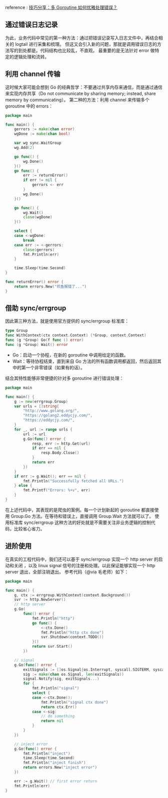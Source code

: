 reference : [技巧分享：多 Goroutine 如何优雅处理错误？](https://mp.weixin.qq.com/s?__biz=Mzg3NTU3OTgxOA==&mid=2247492387&idx=1&sn=af1b3789dad40173bbf59fd66d3d8b98&chksm=cf3df3e6f84a7af06406357cccecde5fb3915bdcf4e79bd9271d53a80932e71c05f66c9e19bd&mpshare=1&scene=1&srcid=0721k3suUvo3PzImiITh4czR&sharer_sharetime=1626856456160&sharer_shareid=d94ad27d4946e2a1fa2bda2006d8985f&version=3.1.10.90255&platform=mac#rd)

## 通过错误日志记录

为此，业务代码中常见的第一种方法：通过把错误记录写入日志文件中，再结合相关的 logtail 进行采集和梳理。 但这又会引入新的问题，那就是调用错误日志的方法写的到处都是。代码结构也比较乱，不直观。 最重要的是无法针对 error
做特定的逻辑处理和流转。

## 利用 channel 传输

这时候大家可能会想到 Go 的经典哲学：不要通过共享内存来通信，而是通过通信来实现内存共享（Do not communicate by sharing memory; instead, share memory by
communicating）。 第二种的方法：利用 channel 来传输多个 goroutine 中的 errors：

```go
package main

func main() {
	gerrors := make(chan error)
	wgDone := make(chan bool)

	var wg sync.WaitGroup
	wg.Add(2)

	go func() {
		wg.Done()
	}()
	go func() {
		err := returnError()
		if err != nil {
			gerrors <- err
		}
		wg.Done()
	}()

	go func() {
		wg.Wait()
		close(wgDone)
	}()

	select {
	case <-wgDone:
		break
	case err := <-gerrors:
		close(gerrors)
		fmt.Println(err)
	}

	time.Sleep(time.Second)
}

func returnError() error {
	return errors.New("煎鱼报错了...")
}
```

## 借助 sync/errgroup

因此第三种方法，就是使用官方提供的 sync/errgroup 标准库：

```go
type Group
func WithContext(ctx context.Context) (*Group, context.Context)
func (g *Group) Go(f func () error)
func (g *Group) Wait() error
```

- Go：启动一个协程，在新的 goroutine 中调用给定的函数。
- Wait：等待协程结束，直到来自 Go 方法的所有函数调用都返回，然后返回其中的第一个非零错误（如果有的话）。

结合其特性能够非常便捷的针对多 goroutine 进行错误处理：

```go
package main

func main() {
	g := new(errgroup.Group)
	var urls = []string{
		"http://www.golang.org/",
		"https://golang2.eddycjy.com/",
		"https://eddycjy.com/",
	}
	for _, url := range urls {
		url := url
		g.Go(func() error {
			resp, err := http.Get(url)
			if err == nil {
				resp.Body.Close()
			}
			return err
		})
	}
	if err := g.Wait(); err == nil {
		fmt.Println("Successfully fetched all URLs.")
	} else {
		fmt.Printf("Errors: %+v", err)
	}
}
```

在上述代码中，其表现的是爬虫的案例。每一个计划新起的 goroutine 都直接使用 Group.Go 方法。在等待和错误上，直接调用 Group.Wait 方法就可以了。 使用标准库 sync/errgroup
这种方法的好处就是不需要关注非业务逻辑的控制代码，比较省心省力。

## 进阶使用

在真实的工程代码中，我们还可以基于 sync/errgroup 实现一个 http server 的启动和关闭 ，以及 linux signal 信号的注册和处理。以此保证能够实现一个 http server 退出，全部注销退出。
参考代码（@via 毛老师）如下：

```go
package main

func main() {
	g, ctx := errgroup.WithContext(context.Background())
	svr := http.NewServer()
	// http server
	g.Go(
		func() error {
			fmt.Println("http")
			go func() {
				<-ctx.Done()
				fmt.Println("http ctx done")
				svr.Shutdown(context.TODO())
			}()
			return svr.Start()
		})

	// signal
	g.Go(func() error {
		exitSignals := []os.Signal{os.Interrupt, syscall.SIGTERM, syscall.SIGQUIT, syscall.SIGINT} // SIGTERM is POSIX specific
		sig := make(chan os.Signal, len(exitSignals))
		signal.Notify(sig, exitSignals...)
		for {
			fmt.Println("signal")
			select {
			case <-ctx.Done():
				fmt.Println("signal ctx done")
				return ctx.Err()
			case <-sig:
				// do something
				return nil
			}
		}
	})

	// inject error
	g.Go(func() error {
		fmt.Println("inject")
		time.Sleep(time.Second)
		fmt.Println("inject finish")
		return errors.New("inject error")
	})

	err := g.Wait() // first error return
	fmt.Println(err)
}
```





